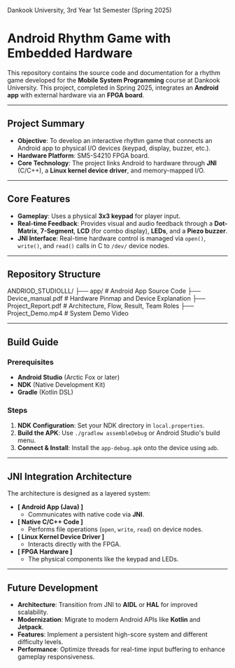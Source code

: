 Dankook University, 3rd Year 1st Semester (Spring 2025) 

# Android Rhythm Game with Embedded Hardware

This repository contains the source code and documentation for a rhythm game developed for the **Mobile System Programming** course at Dankook University. This project, completed in Spring 2025, integrates an **Android app** with external hardware via an **FPGA board**.

---

## Project Summary

- **Objective**: To develop an interactive rhythm game that connects an Android app to physical I/O devices (keypad, display, buzzer, etc.).
- **Hardware Platform**: SM5-S4210 FPGA board.
- **Core Technology**: The project links Android to hardware through **JNI** (C/C++), a **Linux kernel device driver**, and memory-mapped I/O.

---

## Core Features

- **Gameplay**: Uses a physical **3x3 keypad** for player input.
- **Real-time Feedback**: Provides visual and audio feedback through a **Dot-Matrix**, **7-Segment**, **LCD** (for combo display), **LEDs**, and a **Piezo buzzer**.
- **JNI Interface**: Real-time hardware control is managed via `open()`, `write()`, and `read()` calls in C to `/dev/` device nodes.

---

## Repository Structure

ANDRIOD_STUDIOLLL/
├── app/                      # Android App Source Code
├── Device_manual.pdf         # Hardware Pinmap and Device Explanation
├── Project_Report.pdf        # Architecture, Flow, Result, Team Roles
├── Project_Demo.mp4          # System Demo Video


---

## Build Guide

### Prerequisites
- **Android Studio** (Arctic Fox or later)
- **NDK** (Native Development Kit)
- **Gradle** (Kotlin DSL)

### Steps
1. **NDK Configuration**: Set your NDK directory in `local.properties`.
2. **Build the APK**: Use `./gradlew assembleDebug` or Android Studio's build menu.
3. **Connect & Install**: Install the `app-debug.apk` onto the device using `adb`.

---

## JNI Integration Architecture

The architecture is designed as a layered system:

- **[ Android App (Java) ]**
  - Communicates with native code via **JNI**.
- **[ Native C/C++ Code ]**
  - Performs file operations (`open`, `write`, `read`) on device nodes.
- **[ Linux Kernel Device Driver ]**
  - Interacts directly with the FPGA.
- **[ FPGA Hardware ]**
  - The physical components like the keypad and LEDs.

---

## Future Development

- **Architecture**: Transition from JNI to **AIDL** or **HAL** for improved scalability.
- **Modernization**: Migrate to modern Android APIs like **Kotlin** and **Jetpack**.
- **Features**: Implement a persistent high-score system and different difficulty levels.
- **Performance**: Optimize threads for real-time input buffering to enhance gameplay responsiveness.
